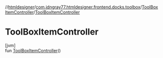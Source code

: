 //[htmldesigner](../../../index.md)/[com.jdngray77.htmldesigner.frontend.docks.toolbox](../index.md)/[ToolBoxItemController](index.md)/[ToolBoxItemController](-tool-box-item-controller.md)

# ToolBoxItemController

[jvm]\
fun [ToolBoxItemController](-tool-box-item-controller.md)()
